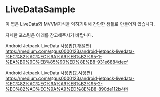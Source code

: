# LiveDataSample

이 앱은 LiveData와 MVVM지식을 익히기위해 간단한 샘플로 만들어져 있습니다.

자세한 포스팅은 아래를 참고해주시기 바랍니다.

Android Jetpack LiveData 사용법(1.개념편)<br>
https://medium.com/@gus0000123/android-jetpack-livedata-%EC%82%AC%EC%9A%A9%EB%B2%95-1-%EA%B0%9C%EB%85%90%ED%8E%B8-931e6884decf

Android Jetpack LiveData 사용법(2.사용편)<br>
https://medium.com/@gus0000123/android-jetpack-livedata-%EC%82%AC%EC%9A%A9%EB%B2%95-2-%EC%82%AC%EC%9A%A9%ED%8E%B8-890de112b4f4
